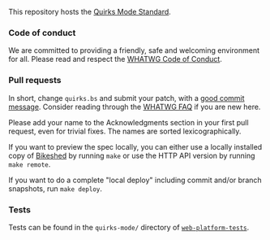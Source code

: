 This repository hosts the [Quirks Mode Standard](https://quirks.spec.whatwg.org/).

### Code of conduct

We are committed to providing a friendly, safe and welcoming environment for all. Please read and
respect the [WHATWG Code of Conduct](https://whatwg.org/code-of-conduct).

### Pull requests

In short, change `quirks.bs` and submit your patch, with a
[good commit message](https://github.com/erlang/otp/wiki/Writing-good-commit-messages). Consider
reading through the [WHATWG FAQ](https://wiki.whatwg.org/wiki/FAQ) if you are new here.

Please add your name to the Acknowledgments section in your first pull request, even for trivial
fixes. The names are sorted lexicographically.

If you want to preview the spec locally, you can either use a locally installed copy of
[Bikeshed](https://github.com/tabatkins/bikeshed) by running `make` or use the HTTP API version by
running `make remote`.

If you want to do a complete "local deploy" including commit and/or branch snapshots, run
`make deploy`.

### Tests

Tests can be found in the `quirks-mode/` directory of
[`web-platform-tests`](https://github.com/w3c/web-platform-tests).
